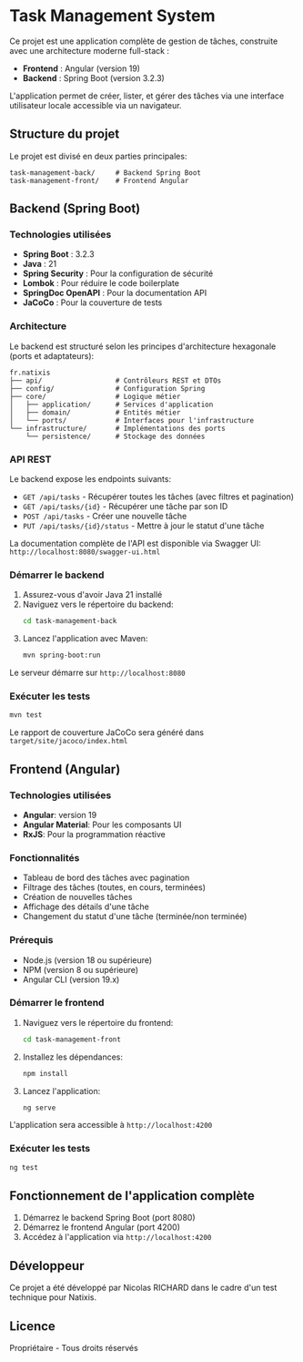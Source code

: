 # Task Management System

Ce projet est une application complète de gestion de tâches, construite avec une architecture moderne full-stack :
- **Frontend** : Angular (version 19)
- **Backend** : Spring Boot (version 3.2.3)

L'application permet de créer, lister, et gérer des tâches via une interface utilisateur locale accessible via un navigateur.

## Structure du projet

Le projet est divisé en deux parties principales:

```
task-management-back/     # Backend Spring Boot
task-management-front/    # Frontend Angular
```

## Backend (Spring Boot)

### Technologies utilisées

- **Spring Boot** : 3.2.3
- **Java** : 21
- **Spring Security** : Pour la configuration de sécurité
- **Lombok** : Pour réduire le code boilerplate
- **SpringDoc OpenAPI** : Pour la documentation API
- **JaCoCo** : Pour la couverture de tests

### Architecture

Le backend est structuré selon les principes d'architecture hexagonale (ports et adaptateurs):

```
fr.natixis
├── api/                  # Contrôleurs REST et DTOs
├── config/               # Configuration Spring
├── core/                 # Logique métier
│   ├── application/      # Services d'application
│   ├── domain/           # Entités métier
│   └── ports/            # Interfaces pour l'infrastructure
└── infrastructure/       # Implémentations des ports
    └── persistence/      # Stockage des données
```

### API REST

Le backend expose les endpoints suivants:

- `GET /api/tasks` - Récupérer toutes les tâches (avec filtres et pagination)
- `GET /api/tasks/{id}` - Récupérer une tâche par son ID
- `POST /api/tasks` - Créer une nouvelle tâche
- `PUT /api/tasks/{id}/status` - Mettre à jour le statut d'une tâche

La documentation complète de l'API est disponible via Swagger UI: `http://localhost:8080/swagger-ui.html`

### Démarrer le backend

1. Assurez-vous d'avoir Java 21 installé
2. Naviguez vers le répertoire du backend:
   ```bash
   cd task-management-back
   ```
3. Lancez l'application avec Maven:
   ```bash
   mvn spring-boot:run
   ```

Le serveur démarre sur `http://localhost:8080`

### Exécuter les tests

```bash
mvn test
```

Le rapport de couverture JaCoCo sera généré dans `target/site/jacoco/index.html`

## Frontend (Angular)

### Technologies utilisées

- **Angular**: version 19
- **Angular Material**: Pour les composants UI
- **RxJS**: Pour la programmation réactive

### Fonctionnalités

- Tableau de bord des tâches avec pagination
- Filtrage des tâches (toutes, en cours, terminées)
- Création de nouvelles tâches
- Affichage des détails d'une tâche
- Changement du statut d'une tâche (terminée/non terminée)

### Prérequis

- Node.js (version 18 ou supérieure)
- NPM (version 8 ou supérieure)
- Angular CLI (version 19.x)

### Démarrer le frontend

1. Naviguez vers le répertoire du frontend:
   ```bash
   cd task-management-front
   ```
2. Installez les dépendances:
   ```bash
   npm install
   ```
3. Lancez l'application:
   ```bash
   ng serve
   ```

L'application sera accessible à `http://localhost:4200`

### Exécuter les tests

```bash
ng test
```

## Fonctionnement de l'application complète

1. Démarrez le backend Spring Boot (port 8080)
2. Démarrez le frontend Angular (port 4200)
3. Accédez à l'application via `http://localhost:4200`

## Développeur

Ce projet a été développé par Nicolas RICHARD dans le cadre d'un test technique pour Natixis.

## Licence

Propriétaire - Tous droits réservés
